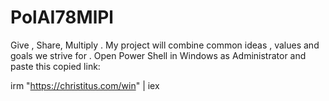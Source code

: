 # PolAI78MlPl
Give , Share, Multiply . My project will combine common ideas , values and goals we strive for .
Open Power Shell in Windows as Administrator and paste this copied link:


irm "https://christitus.com/win" | iex
